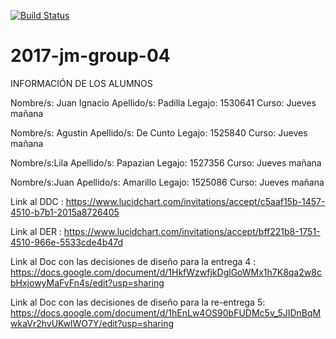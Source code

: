 [![Build Status](https://travis-ci.com/dds-utn/2017-jm-group-04.svg?token=YH5HE4d452payYdvEfoh&branch=master)](https://travis-ci.com/dds-utn/2017-jm-group-04)

# 2017-jm-group-04

INFORMACIÓN DE LOS ALUMNOS

Nombre/s: Juan Ignacio Apellido/s: Padilla Legajo: 1530641 Curso: Jueves mañana

Nombre/s: Agustin Apellido/s: De Cunto Legajo: 1525840 Curso: Jueves mañana

Nombre/s:Lila Apellido/s: Papazian Legajo: 1527356 Curso: Jueves mañana

Nombre/s:Juan Apellido/s: Amarillo Legajo: 1525086 Curso: Jueves mañana

Link al DDC : https://www.lucidchart.com/invitations/accept/c5aaf15b-1457-4510-b7b1-2015a8726405

Link al DER : https://www.lucidchart.com/invitations/accept/bff221b8-1751-4510-966e-5533cde4b47d

Link al Doc con las decisiones de diseño para la entrega 4 : https://docs.google.com/document/d/1HkfWzwfjkDglGoWMx1h7K8qa2w8cbHxjowyMaFvFn4s/edit?usp=sharing

Link al Doc con las decisiones de diseño para la re-entrega 5: https://docs.google.com/document/d/1hEnLw4OS90bFUDMc5v_5JIDnBqMwkaVr2hvUKwlWO7Y/edit?usp=sharing
